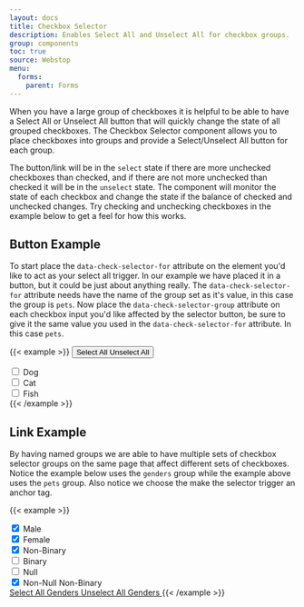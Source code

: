 ```yaml
---
layout: docs
title: Checkbox Selector
description: Enables Select All and Unselect All for checkbox groups.
group: components
toc: true
source: Webstop
menu: 
  forms:
    parent: Forms
---
```


When you have a large group of checkboxes it is helpful to be able to have a Select All or Unselect All button that will 
quickly change the state of all grouped checkboxes. The Checkbox Selector component allows you to place checkboxes into 
groups and provide a Select/Unselect All button for each group.

The button/link will be in the `select` state if there are more unchecked checkboxes than checked, and if there are not 
more unchecked than checked it will be in the `unselect` state. The component will monitor the state of each checkbox 
and change the state if the balance of checked and unchecked changes. Try checking and unchecking checkboxes in the 
example below to get a feel for how this works.


## Button Example

To start place the `data-check-selector-for` attribute on the element you'd like to act as your select all trigger. 
In our example we have placed it in a button, but it could be just about anything really. The `data-check-selector-for` 
attribute needs have the name of the group set as it's value, in this case the group is `pets`. Now place the 
`data-check-selector-group` attribute on each checkbox input you'd like affected by the selector button, be sure to give 
it the same value you used in the `data-check-selector-for` attribute. In this case `pets`.  

{{< example >}}
<button data-check-selector-for="pets" data-check-selector-state="select" class="is-select btn btn-outline-primary wsg-btn-outline-primary">
  <span class="check-select-text">Select All</span>
  <span class="check-unselect-text">Unselect All</span>
</button>
<div class="form-check">
  <input data-check-selector-group="pets" class="form-check-input" type="checkbox" value="" id="dog">
  <label class="form-check-label" for="dog">
    Dog
  </label>
</div>
<div class="form-check">
  <input data-check-selector-group="pets" class="form-check-input" type="checkbox" value="" id="cat">
  <label class="form-check-label" for="cat">
    Cat
  </label>
</div>
<div class="form-check">
  <input data-check-selector-group="pets" class="form-check-input" type="checkbox" value="" id="fish">
  <label class="form-check-label" for="fish">
    Fish
  </label>
</div>
{{< /example >}}


## Link Example

By having named groups we are able to have multiple sets of checkbox selector groups on the same page that affect 
different sets of checkboxes. Notice the example below uses the `genders` group while the example above uses the 
`pets` group. Also notice we choose the make the selector trigger an anchor tag.


{{< example >}}
<div class="form-check">
  <input data-check-selector-group="genders" class="form-check-input" type="checkbox" value="" id="male" checked>
  <label class="form-check-label" for="male">
    Male
  </label>
</div>
<div class="form-check">
  <input data-check-selector-group="genders" class="form-check-input" type="checkbox" value="" id="female" checked>
  <label class="form-check-label" for="female">
    Female
  </label>
</div>
<div class="form-check">
  <input data-check-selector-group="genders" class="form-check-input" type="checkbox" value="" id="non-binary" checked>
  <label class="form-check-label" for="non-binary">
    Non-Binary
  </label>
</div>
<div class="form-check">
  <input data-check-selector-group="genders" class="form-check-input" type="checkbox" value="" id="binary">
  <label class="form-check-label" for="binary">
    Binary
  </label>
</div>
<div class="form-check">
  <input data-check-selector-group="genders" class="form-check-input" type="checkbox" value="" id="null">
  <label class="form-check-label" for="null">
    Null
  </label>
</div>
<div class="form-check">
  <input data-check-selector-group="genders" class="form-check-input" type="checkbox" value="" id="non-null" checked>
  <label class="form-check-label" for="non-null">
    Non-Null Non-Binary
  </label>
</div>
<a href="#" data-check-selector-for="genders" data-check-selector-state="select" class="is-select">
  <span class="check-select-text">Select All Genders</span>
  <span class="check-unselect-text">Unselect All Genders</span>
</a>
{{< /example >}}
